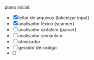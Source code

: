 plano inicial:

- [X] leitor de arquivos (tokenizar input)
- [X] analisador léxico (scanner)
- [ ] analisador sintático (parser)
- [ ] analisador semântico 
- [ ] otimizador 
- [ ] gerador de codigo
- [ ]
